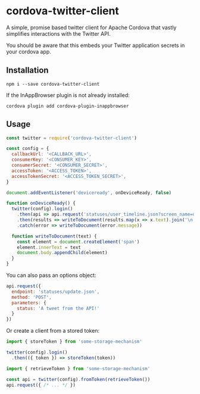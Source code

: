 # cordova-twitter-client

A simple, promise based twitter client for Apache Cordova that vastly simplifies interactions with the Twitter API.

You should be aware that this embeds your Twitter application secrets in your cordova app.

## Installation

    npm i --save cordova-twitter-client

If the InAppBrowser plugin is not already installed:

    cordova plugin add cordova-plugin-inappbrowser

## Usage

```Javascript
const twitter = require('cordova-twitter-client')

const config = {
  callbackUrl: '<CALLBACK_URL>',
  consumerKey: '<CONSUMER_KEY>',
  consumerSecret: '<CONSUMER_SECRET>',
  accessToken: '<ACCESS_TOKEN>',
  accessTokenSecret: '<ACCESS_TOKEN_SECRET>',
}

document.addEventListener('deviceready', onDeviceReady, false)

function onDeviceReady() {
  twitter(config).login()
    .then(api => api.request('statuses/user_timeline.json?screen_name=danderson00&count=20' /*, 'GET' */))
    .then(results => writeToDocument(results.map(x => x.text).join('\n')))
    .catch(error => writeToDocument(error.message))

  function writeToDocument(text) {
    const element = document.createElement('span')
    element.innerText = text
    document.body.appendChild(element)
  }
}
```

You can also pass an options object:

```Javascript
api.request({
  endpoint: 'statuses/update.json',
  method: 'POST',
  parameters: {
    status: 'A tweet from the API!'
  }
})
```

Or create a client from a stored token:

```Javascript
import { storeToken } from 'some-storage-mechanism'

twitter(config).login()
  .then(({ token }) => storeToken(token))
```

```Javascript
import { retrieveToken } from 'some-storage-mechanism'

const api = twitter(config).fromToken(retrieveToken())
api.request({ /* ... */ })
```